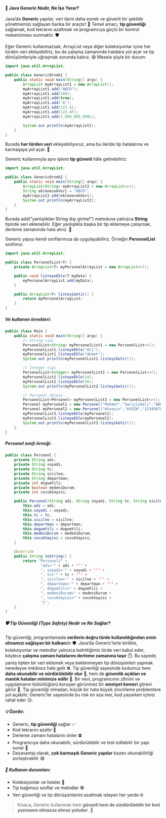 #### 🌟 Java Generic Nedir, Ne İşe Yarar?

Java’da **Generic** yapılar, veri tipini daha esnek ve güvenli bir şekilde yönetmemizi sağlayan harika bir araçtır! 🎯 Temel amacı, **tip güvenliği** sağlamak, kod tekrarını azaltmak ve programcıya güçlü bir kontrol mekanizması sunmaktır. 🛡️

Eğer Generic kullanmazsak, ArrayList veya diğer koleksiyonlar içine her türden veri ekleyebiliriz, bu da çalışma zamanında hatalara yol açar ve tip dönüşümleriyle uğraşmak zorunda kalırız. 😅 Mesela şöyle bir durum:

```java
import java.util.ArrayList;

public class GenericOrnek1 {
    public static void main(String[] args) {
        ArrayList myArrayList1 = new ArrayList();
        myArrayList1.add("ABCD");
        myArrayList1.add(100);
        myArrayList1.add(true);
        myArrayList1.add('A');
        myArrayList1.add(123.4);
        myArrayList1.add(123.4F);
        myArrayList1.add(1_000_000_000L);

        System.out.println(myArrayList1);
    }
}
```

Burada **her türden veri** ekleyebiliyoruz, ama bu ileride tip hatalarına ve karmaşaya yol açar. 😬

Generic kullanımıyla aynı işlemi **tip güvenli** hâle getirebiliriz:

```java
import java.util.ArrayList;

public class GenericOrnek2 {
    public static void main(String[] args) {
        ArrayList<String> myArrayList2 = new ArrayList<>();
        String eklenecekVeri = "ABCD";
        myArrayList2.add(eklenecekVeri);
        System.out.println(myArrayList2);
    }
}
```

Burada add("yanlışlıklan String dışı girme!") metoduna yalnızca **String** tipinde veri eklenebilir. Eğer yanlışlıkla başka bir tip eklemeye çalışırsak, derleme zamanında hata alırız. 💪

Generic yapıyı kendi sınıflarımıza da uygulayabiliriz. Örneğin **PersonelList** sınıfımız:

```java
import java.util.ArrayList;

public class PersonelList<T> {
    private ArrayList<T> myPersonelArrayList = new ArrayList<>();

    public void listeyeEkle(T myData) {
        myPersonelArrayList.add(myData);
    }

    public ArrayList<T> listeyiGetir() {
        return myPersonelArrayList;
    }
}
```

##### Ve kullanım örnekleri:

```java
public class Main {
    public static void main(String[] args) {
        // String tipi
        PersonelList<String> myPersonelList1 = new PersonelList<>();
        myPersonelList1.listeyeEkle("Ali");
        myPersonelList1.listeyeEkle("Ahmet");
        System.out.println(myPersonelList1.listeyiGetir());

        // Integer tipi
        PersonelList<Integer> myPersonelList2 = new PersonelList<>();
        myPersonelList2.listeyeEkle(14);
        myPersonelList2.listeyeEkle(56);
        System.out.println(myPersonelList2.listeyiGetir());

        // Personel objesi
        PersonelList<Personel> myPersonelList3 = new PersonelList<>();
        Personel myPersonel1 = new Personel("Mehmet","Sarıçizmeli","8888888888","1111111","Çöpçü",1991,true,11);
        Personel myPersonel2 = new Personel("Hüseyin","AYDIN","123456789","222222","Yazılım",1994,false,0);
        myPersonelList3.listeyeEkle(myPersonel1);
        myPersonelList3.listeyeEkle(myPersonel2);
        System.out.println(myPersonelList3.listeyiGetir());
    }
}
```

##### **Personel sınıfı örneği:**

```java
public class Personel {
    private String adi;
    private String soyadi;
    private String tc;
    private String sicilno;
    private String departman;
    private int dogumYili;
    private boolean medeniDurum;
    private int cocukSayisi;

    public Personel(String adi, String soyadi, String tc, String sicilno, String departman, int dogumYili, boolean medeniDurum, int cocukSayisi) {
        this.adi = adi;
        this.soyadi = soyadi;
        this.tc = tc;
        this.sicilno = sicilno;
        this.departman = departman;
        this.dogumYili = dogumYili;
        this.medeniDurum = medeniDurum;
        this.cocukSayisi = cocukSayisi;
    }

    @Override
    public String toString() {
        return "Personel{" +
                "adi='" + adi + ''' +
                ", soyadi='" + soyadi + ''' +
                ", tc='" + tc + ''' +
                ", sicilno='" + sicilno + ''' +
                ", departman='" + departman + ''' +
                ", dogumYili=" + dogumYili +
                ", medeniDurum=" + medeniDurum +
                ", cocukSayisi=" + cocukSayisi +
                '}';
    }
}
```

##### 🛡️ Tip Güvenliği (Type Safety) Nedir ve Ne Sağlar?
Tip güvenliği, programlamada **verilerin doğru türde kullanıldığından emin olmamızı sağlayan bir kalkan**dır 🛡️. Java’da Generic’lerle birlikte, koleksiyonlar ve metodlar yalnızca belirttiğimiz türde veri kabul eder, böylece **çalışma zamanı hatalarını derleme zamanına taşır** ⏱️. Bu sayede, yanlış tipten bir veri eklemek veya beklenmeyen tip dönüşümleri yapmak neredeyse imkânsız hale gelir ❌. Tip güvenliği sayesinde kodumuz hem **daha okunabilir ve sürdürülebilir olur** 📖, hem de **güvenlik açıkları ve mantık hataları minimize edilir** 🔐. Bir nevi, programcının zihnini ve uygulamanın bütünlüğünü koruyan görünmez bir **emniyet kemeri** görevi görür 🚀. Tip güvenliği olmadan, küçük bir hata büyük zincirleme problemlere yol açabilir; Generic’ler sayesinde bu risk en aza iner, kod yazarken içimiz rahat eder 😌.


##### 💡 **Özetle:**
- Generic, **tip güvenliği** sağlar ✅
- Kod tekrarını azaltır 🔄
- Derleme zamanı hatalarını önler ⛔
- Programcıya daha okunabilir, sürdürülebilir ve test edilebilir bir yapı sunar 🧩
- Dezavantaj olarak, **çok karmaşık Generic yapılar** bazen okunabilirliği zorlaştırabilir 😅

##### 🎯 Kullanım durumları:
- Koleksiyonlar ve listeler 🎒
- Tip bağımsız sınıflar ve metodlar 🛠️
- Veri güvenliği ve tip dönüşümlerini azaltmak isteyen her yerde 🌐

>Kısaca, Generic kullanmak hem **güvenli hem de sürdürülebilir bir kod yazmanın olmazsa olmaz yoludur**. 🚀
